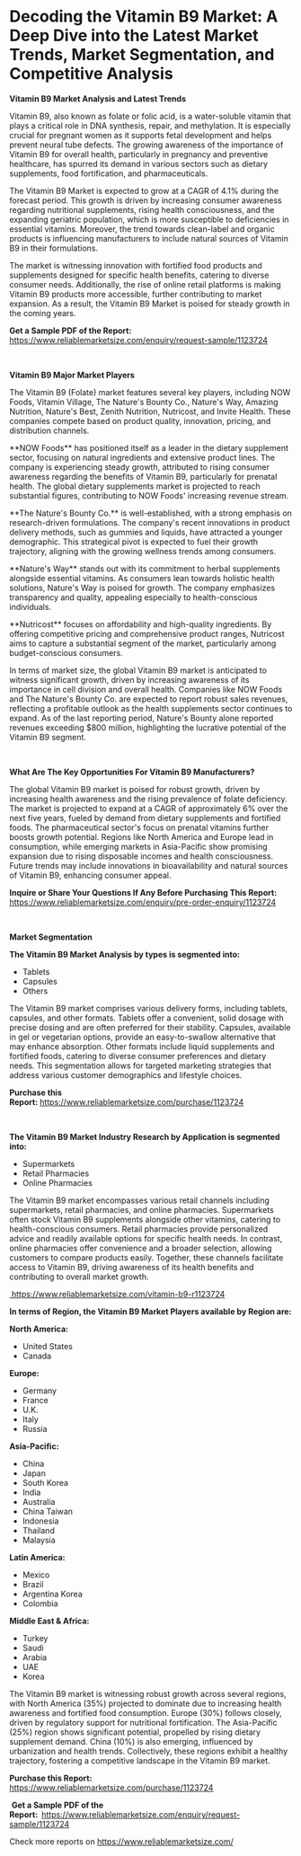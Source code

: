 <p><h1>Decoding the Vitamin B9 Market: A Deep Dive into the Latest Market Trends, Market Segmentation, and Competitive Analysis</h1></p><p><strong>Vitamin B9 Market Analysis and Latest Trends</strong></p>
<p><p>Vitamin B9, also known as folate or folic acid, is a water-soluble vitamin that plays a critical role in DNA synthesis, repair, and methylation. It is especially crucial for pregnant women as it supports fetal development and helps prevent neural tube defects. The growing awareness of the importance of Vitamin B9 for overall health, particularly in pregnancy and preventive healthcare, has spurred its demand in various sectors such as dietary supplements, food fortification, and pharmaceuticals.</p><p>The Vitamin B9 Market is expected to grow at a CAGR of 4.1% during the forecast period. This growth is driven by increasing consumer awareness regarding nutritional supplements, rising health consciousness, and the expanding geriatric population, which is more susceptible to deficiencies in essential vitamins. Moreover, the trend towards clean-label and organic products is influencing manufacturers to include natural sources of Vitamin B9 in their formulations.</p><p>The market is witnessing innovation with fortified food products and supplements designed for specific health benefits, catering to diverse consumer needs. Additionally, the rise of online retail platforms is making Vitamin B9 products more accessible, further contributing to market expansion. As a result, the Vitamin B9 Market is poised for steady growth in the coming years.</p></p>
<p><strong>Get a Sample PDF of the Report:&nbsp;</strong> <a href="https://www.reliablemarketsize.com/enquiry/request-sample/1123724?utm_campaign=2799&utm_medium=2&utm_source=Github&utm_content=ia&utm_term=08032025&utm_id=vitamin-b9">https://www.reliablemarketsize.com/enquiry/request-sample/1123724</a></p>
<p>&nbsp;</p>
<p><strong>Vitamin B9 Major Market Players</strong></p>
<p><p>The Vitamin B9 (Folate) market features several key players, including NOW Foods, Vitamin Village, The Nature's Bounty Co., Nature's Way, Amazing Nutrition, Nature's Best, Zenith Nutrition, Nutricost, and Invite Health. These companies compete based on product quality, innovation, pricing, and distribution channels.</p><p>**NOW Foods** has positioned itself as a leader in the dietary supplement sector, focusing on natural ingredients and extensive product lines. The company is experiencing steady growth, attributed to rising consumer awareness regarding the benefits of Vitamin B9, particularly for prenatal health. The global dietary supplements market is projected to reach substantial figures, contributing to NOW Foods' increasing revenue stream.</p><p>**The Nature's Bounty Co.** is well-established, with a strong emphasis on research-driven formulations. The company's recent innovations in product delivery methods, such as gummies and liquids, have attracted a younger demographic. This strategical pivot is expected to fuel their growth trajectory, aligning with the growing wellness trends among consumers.</p><p>**Nature's Way** stands out with its commitment to herbal supplements alongside essential vitamins. As consumers lean towards holistic health solutions, Nature's Way is poised for growth. The company emphasizes transparency and quality, appealing especially to health-conscious individuals.</p><p>**Nutricost** focuses on affordability and high-quality ingredients. By offering competitive pricing and comprehensive product ranges, Nutricost aims to capture a substantial segment of the market, particularly among budget-conscious consumers.</p><p>In terms of market size, the global Vitamin B9 market is anticipated to witness significant growth, driven by increasing awareness of its importance in cell division and overall health. Companies like NOW Foods and The Nature's Bounty Co. are expected to report robust sales revenues, reflecting a profitable outlook as the health supplements sector continues to expand. As of the last reporting period, Nature's Bounty alone reported revenues exceeding $800 million, highlighting the lucrative potential of the Vitamin B9 segment.</p></p>
<p>&nbsp;</p>
<p><strong>What Are The Key Opportunities For Vitamin B9 Manufacturers?</strong></p>
<p><p>The global Vitamin B9 market is poised for robust growth, driven by increasing health awareness and the rising prevalence of folate deficiency. The market is projected to expand at a CAGR of approximately 6% over the next five years, fueled by demand from dietary supplements and fortified foods. The pharmaceutical sector's focus on prenatal vitamins further boosts growth potential. Regions like North America and Europe lead in consumption, while emerging markets in Asia-Pacific show promising expansion due to rising disposable incomes and health consciousness. Future trends may include innovations in bioavailability and natural sources of Vitamin B9, enhancing consumer appeal.</p></p>
<p><strong>Inquire or Share Your Questions If Any Before Purchasing This Report:</strong> <a href="https://www.reliablemarketsize.com/enquiry/pre-order-enquiry/1123724?utm_campaign=2799&utm_medium=2&utm_source=Github&utm_content=ia&utm_term=08032025&utm_id=vitamin-b9">https://www.reliablemarketsize.com/enquiry/pre-order-enquiry/1123724</a></p>
<p>&nbsp;</p>
<p><strong>Market Segmentation</strong></p>
<p><strong>The Vitamin B9 Market Analysis by types is segmented into:</strong></p>
<p><ul><li>Tablets</li><li>Capsules</li><li>Others</li></ul></p>
<p><p>The Vitamin B9 market comprises various delivery forms, including tablets, capsules, and other formats. Tablets offer a convenient, solid dosage with precise dosing and are often preferred for their stability. Capsules, available in gel or vegetarian options, provide an easy-to-swallow alternative that may enhance absorption. Other formats include liquid supplements and fortified foods, catering to diverse consumer preferences and dietary needs. This segmentation allows for targeted marketing strategies that address various customer demographics and lifestyle choices.</p></p>
<p><strong>Purchase this Report:&nbsp;</strong><a href="https://www.reliablemarketsize.com/purchase/1123724?utm_campaign=2799&utm_medium=2&utm_source=Github&utm_content=ia&utm_term=08032025&utm_id=vitamin-b9">https://www.reliablemarketsize.com/purchase/1123724</a></p>
<p>&nbsp;</p>
<p><strong>The Vitamin B9 Market Industry Research by Application is segmented into:</strong></p>
<p><ul><li>Supermarkets</li><li>Retail Pharmacies</li><li>Online Pharmacies</li></ul></p>
<p><p>The Vitamin B9 market encompasses various retail channels including supermarkets, retail pharmacies, and online pharmacies. Supermarkets often stock Vitamin B9 supplements alongside other vitamins, catering to health-conscious consumers. Retail pharmacies provide personalized advice and readily available options for specific health needs. In contrast, online pharmacies offer convenience and a broader selection, allowing customers to compare products easily. Together, these channels facilitate access to Vitamin B9, driving awareness of its health benefits and contributing to overall market growth.</p></p>
<p><a href="https://www.reliablemarketsize.com/vitamin-b9-r1123724?utm_campaign=2799&utm_medium=2&utm_source=Github&utm_content=ia&utm_term=08032025&utm_id=vitamin-b9">&nbsp;https://www.reliablemarketsize.com/vitamin-b9-r1123724</a></p>
<p><strong>In terms of Region, the Vitamin B9 Market Players available by Region are:</strong></p>
<p>
    <p> <strong> North America: </strong>
        <ul>
            <li>United States</li>
            <li>Canada</li>
        </ul>
        </p> 
    <p> <strong> Europe: </strong>
        <ul>
            <li>Germany</li>
            <li>France</li>
            <li>U.K.</li>
            <li>Italy</li>
            <li>Russia</li>
        </ul>
        </p> 
    <p> <strong> Asia-Pacific: </strong>
        <ul>
            <li>China</li>
            <li>Japan</li>
            <li>South Korea</li>
            <li>India</li>
            <li>Australia</li>
            <li>China Taiwan</li>
            <li>Indonesia</li>
            <li>Thailand</li>
            <li>Malaysia</li>
        </ul>
        </p> 
    <p> <strong> Latin America: </strong>
        <ul>
            <li>Mexico</li>
            <li>Brazil</li>
            <li>Argentina Korea</li>
            <li>Colombia</li>
        </ul>
        </p> 
    <p> <strong> Middle East & Africa: </strong>
        <ul>
            <li>Turkey</li>
            <li>Saudi</li>
            <li>Arabia</li>
            <li>UAE</li>
            <li>Korea</li>
        </ul>
    </p>
    </p>
<p><p>The Vitamin B9 market is witnessing robust growth across several regions, with North America (35%) projected to dominate due to increasing health awareness and fortified food consumption. Europe (30%) follows closely, driven by regulatory support for nutritional fortification. The Asia-Pacific (25%) region shows significant potential, propelled by rising dietary supplement demand. China (10%) is also emerging, influenced by urbanization and health trends. Collectively, these regions exhibit a healthy trajectory, fostering a competitive landscape in the Vitamin B9 market.</p></p>
<p><strong>Purchase this Report: </strong><a href="https://www.reliablemarketsize.com/purchase/1123724?utm_campaign=2799&utm_medium=2&utm_source=Github&utm_content=ia&utm_term=08032025&utm_id=vitamin-b9">https://www.reliablemarketsize.com/purchase/1123724</a></p>
<p>&nbsp;<strong>Get a Sample PDF of the Report:&nbsp;&nbsp;</strong><a href="https://www.reliablemarketsize.com/enquiry/request-sample/1123724?utm_campaign=2799&utm_medium=2&utm_source=Github&utm_content=ia&utm_term=08032025&utm_id=vitamin-b9">https://www.reliablemarketsize.com/enquiry/request-sample/1123724</a></p>
<p><strong></strong></p>
<p>Check more reports on <a href="https://www.reliablemarketsize.com/?utm_campaign=2799&utm_medium=2&utm_source=Github&utm_content=ia&utm_term=08032025&utm_id=vitamin-b9">https://www.reliablemarketsize.com/</a></p>